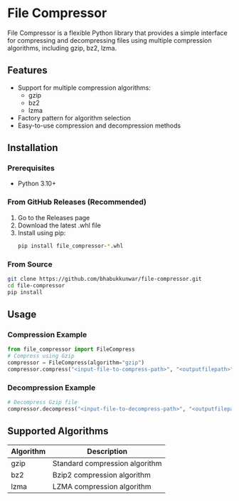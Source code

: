 # File Compressor

File Compressor is a flexible Python library that provides a simple interface for compressing and decompressing files using multiple compression algorithms, including gzip, bz2, lzma.

## Features
- Support for multiple compression algorithms:
    - gzip
    - bz2
    - lzma
- Factory pattern for algorithm selection
- Easy-to-use compression and decompression methods

## Installation
### Prerequisites
- Python 3.10+

### From GitHub Releases (Recommended)
1. Go to the Releases page
2. Download the latest .whl file
3. Install using pip:
    ```bash
    pip install file_compressor-*.whl
    ```

### From Source
```bash
git clone https://github.com/bhabukkunwar/file-compressor.git
cd file-compressor
pip install 
```

## Usage
### Compression Example
```python
from file_compressor import FileCompress
# Compress using Gzip
compressor = FileCompress(algorithm="gzip")
compressor.compress("<input-file-to-compress-path>", "<outputfilepath>")
```

### Decompression Example
```python
# Decompress Gzip file
compressor.decompress("<input-file-to-decompress-path>", "<outputfilepath>")
```

## Supported Algorithms
| Algorithm         | Description                     |
|-------------------|---------------------------------|
| gzip             | Standard compression algorithm  |
| bz2              | Bzip2 compression algorithm     |
| lzma             | LZMA compression algorithm      |






